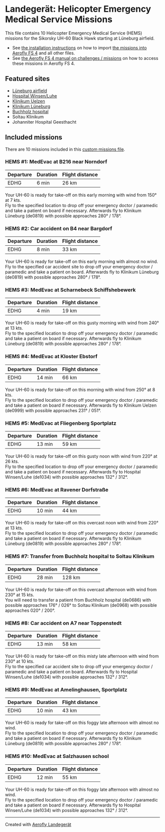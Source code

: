 # Landegerät: Helicopter Emergency Medical Service Missions

This file contains 10 Helicopter Emergency Medical Service (HEMS) missions for the Sikorsky UH-60 Black Hawk starting at Lüneburg airfield.

- See [the installation instructions](https://fboes.github.io/aerofly-missions/docs/generic-installation.html) on how to import [the missions into Aerofly FS 4](missions/custom_missions_user.tmc) and all other files.
- See [the Aerofly FS 4 manual on challenges / missions](https://www.aerofly.com/tutorials/missions/) on how to access these missions in Aerofly FS 4.

## Featured sites

- [Lüneburg airfield](https://aip.dfs.de/BasicVFR/)
- [Hospital Winsen/Luhe](https://aip.dfs.de/BasicVFR/)
- [Klinikum Uelzen](https://aip.dfs.de/BasicVFR/)
- [Klinikum Lüneburg](https://aip.dfs.de/BasicVFR/)
- [Buchholz hospital](https://aip.dfs.de/BasicVFR/)
- Soltau Klinikum
- Johanniter Hospital Geesthacht

## Included missions

There are 10 missions included in this [custom missions file](missions/custom_missions_user.tmc).

### HEMS #1: MedEvac at B216 near Norndorf

| Departure | Duration | Flight distance |
| --------- | -------- | --------------- |
| EDHG      | 6 min    | 26 km           |

Your UH-60 is ready for take-off on this early morning with wind from 150° at 7 kts.  
Fly to the specified location to drop off your emergency doctor / paramedic and take a patient on board if necessary. Afterwards fly to Klinikum Lüneburg (de0819) with possible approaches 280° / 178°.

### HEMS #2: Car accident on B4 near Bargdorf

| Departure | Duration | Flight distance |
| --------- | -------- | --------------- |
| EDHG      | 8 min    | 33 km           |

Your UH-60 is ready for take-off on this early morning with almost no wind.  
Fly to the specified car accident site to drop off your emergency doctor / paramedic and take a patient on board. Afterwards fly to Klinikum Lüneburg (de0819) with possible approaches 280° / 178°.

### HEMS #3: MedEvac at Scharnebeck Schiffshebewerk

| Departure | Duration | Flight distance |
| --------- | -------- | --------------- |
| EDHG      | 4 min    | 19 km           |

Your UH-60 is ready for take-off on this gusty morning with wind from 240° at 13 kts.  
Fly to the specified location to drop off your emergency doctor / paramedic and take a patient on board if necessary. Afterwards fly to Klinikum Lüneburg (de0819) with possible approaches 280° / 178°.

### HEMS #4: MedEvac at Kloster Ebstorf

| Departure | Duration | Flight distance |
| --------- | -------- | --------------- |
| EDHG      | 14 min   | 66 km           |

Your UH-60 is ready for take-off on this morning with wind from 250° at 8 kts.  
Fly to the specified location to drop off your emergency doctor / paramedic and take a patient on board if necessary. Afterwards fly to Klinikum Uelzen (de0999) with possible approaches 231° / 051°.

### HEMS #5: MedEvac at Fliegenberg Sportplatz

| Departure | Duration | Flight distance |
| --------- | -------- | --------------- |
| EDHG      | 13 min   | 59 km           |

Your UH-60 is ready for take-off on this gusty noon with wind from 220° at 26 kts.  
Fly to the specified location to drop off your emergency doctor / paramedic and take a patient on board if necessary. Afterwards fly to Hospital Winsen/Luhe (de1034) with possible approaches 132° / 312°.

### HEMS #6: MedEvac at Ravener Dorfstraße

| Departure | Duration | Flight distance |
| --------- | -------- | --------------- |
| EDHG      | 10 min   | 44 km           |

Your UH-60 is ready for take-off on this overcast noon with wind from 220° at 13 kts.  
Fly to the specified location to drop off your emergency doctor / paramedic and take a patient on board if necessary. Afterwards fly to Klinikum Lüneburg (de0819) with possible approaches 280° / 178°.

### HEMS #7: Transfer from Buchholz hospital to Soltau Klinikum

| Departure | Duration | Flight distance |
| --------- | -------- | --------------- |
| EDHG      | 28 min   | 128 km          |

Your UH-60 is ready for take-off on this overcast afternoon with wind from 230° at 15 kts.  
You will need to transfer a patient from Buchholz hospital (de0686) with possible approaches 176° / 026° to Soltau Klinikum (de0968) with possible approaches 020° / 200°.

### HEMS #8: Car accident on A7 near Toppenstedt

| Departure | Duration | Flight distance |
| --------- | -------- | --------------- |
| EDHG      | 13 min   | 58 km           |

Your UH-60 is ready for take-off on this misty late afternoon with wind from 230° at 10 kts.  
Fly to the specified car accident site to drop off your emergency doctor / paramedic and take a patient on board. Afterwards fly to Hospital Winsen/Luhe (de1034) with possible approaches 132° / 312°.

### HEMS #9: MedEvac at Amelinghausen, Sportplatz

| Departure | Duration | Flight distance |
| --------- | -------- | --------------- |
| EDHG      | 10 min   | 43 km           |

Your UH-60 is ready for take-off on this foggy late afternoon with almost no wind.  
Fly to the specified location to drop off your emergency doctor / paramedic and take a patient on board if necessary. Afterwards fly to Klinikum Lüneburg (de0819) with possible approaches 280° / 178°.

### HEMS #10: MedEvac at Salzhausen school

| Departure | Duration | Flight distance |
| --------- | -------- | --------------- |
| EDHG      | 12 min   | 55 km           |

Your UH-60 is ready for take-off on this foggy late afternoon with almost no wind.  
Fly to the specified location to drop off your emergency doctor / paramedic and take a patient on board if necessary. Afterwards fly to Hospital Winsen/Luhe (de1034) with possible approaches 132° / 312°.

---

Created with [Aerofly Landegerät](https://github.com/fboes/aerofly-patterns)
